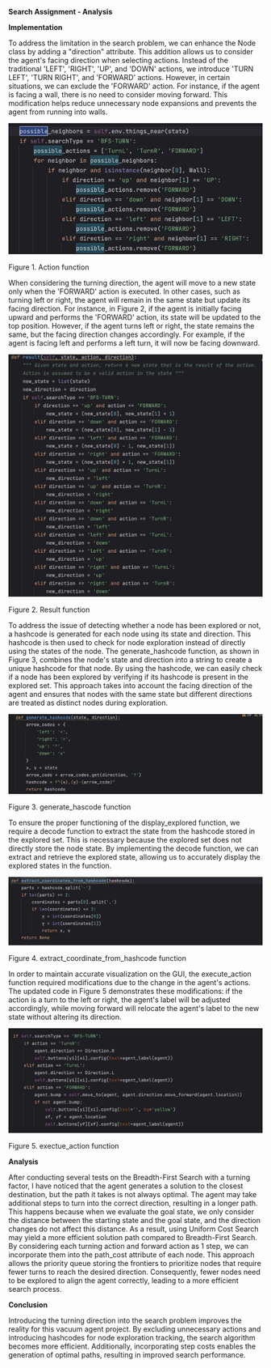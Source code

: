 ﻿**Search Assignment - Analysis**

**Implementation**

To address the limitation in the search problem, we can enhance the Node class by adding a "direction" attribute. This addition allows us to consider the agent's facing direction when selecting actions. Instead of the traditional 'LEFT', 'RIGHT', 'UP', and 'DOWN' actions, we introduce 'TURN LEFT', 'TURN RIGHT', and 'FORWARD' actions. However, in certain situations, we can exclude the 'FORWARD' action. For instance, if the agent is facing a wall, there is no need to consider moving forward. This modification helps reduce unnecessary node expansions and prevents the agent from running into walls.

![](Aspose.Words.89bcc09c-2ad9-467c-bc61-44fdee11dd0e.001.jpeg)

Figure 1. Action function

When considering the turning direction, the agent will move to a new state only when the 'FORWARD' action is executed. In other cases, such as turning left or right, the agent will remain in the same state but update its facing direction. For instance, in Figure 2, if the agent is initially facing upward and performs the 'FORWARD' action, its state will be updated to the top position. However, if the agent turns left or right, the state remains the same, but the facing direction changes accordingly. For example, if the agent is facing left and performs a left turn, it will now be facing downward.

![](Aspose.Words.89bcc09c-2ad9-467c-bc61-44fdee11dd0e.002.jpeg)

Figure 2. Result function

To address the issue of detecting whether a node has been explored or not, a hashcode is generated for each node using its state and direction. This hashcode is then used to check for node exploration instead of directly using the states of the node. The generate\_hashcode function, as shown in Figure 3, combines the node's state and direction into a string to create a unique hashcode for that node. By using the hashcode, we can easily check if a node has been explored by verifying if its hashcode is present in the explored set. This approach takes into account the facing direction of the agent and ensures that nodes with the same state but different directions are treated as distinct nodes during exploration.

![](Aspose.Words.89bcc09c-2ad9-467c-bc61-44fdee11dd0e.003.jpeg)

Figure 3. generate\_hascode function

To ensure the proper functioning of the display\_explored function, we require a decode function to extract the state from the hashcode stored in the explored set. This is necessary because the explored set does not directly store the node state. By implementing the decode function, we can extract and retrieve the explored state, allowing us to accurately display the explored states in the function.

![](Aspose.Words.89bcc09c-2ad9-467c-bc61-44fdee11dd0e.004.jpeg)

Figure 4. extract\_coordinate\_from\_hashcode function

In order to maintain accurate visualization on the GUI, the execute\_action function required modifications due to the change in the agent's actions. The updated code in Figure 5 demonstrates these modifications: if the action is a turn to the left or right, the agent's label will be adjusted accordingly, while moving forward will relocate the agent's label to the new state without altering its direction.

![](Aspose.Words.89bcc09c-2ad9-467c-bc61-44fdee11dd0e.005.jpeg)

Figure 5. exectue\_action function

**Analysis**

After conducting several tests on the Breadth-First Search with a turning factor, I have noticed that the agent generates a solution to the closest destination, but the path it takes is not always optimal. The agent may take additional steps to turn into the correct direction, resulting in a longer path. This happens because when we evaluate the goal state, we only consider the distance between the starting state and the goal state, and the direction changes do not affect this distance. As a result, using Uniform Cost Search may yield a more efficient solution path compared to Breadth-First Search. By considering each turning action and forward action as 1 step, we can incorporate them into the path\_cost attribute of each node. This approach allows the priority queue storing the frontiers to prioritize nodes that require fewer turns to reach the desired direction. Consequently, fewer nodes need to be explored to align the agent correctly, leading to a more efficient search process.

**Conclusion**

Introducing the turning direction into the search problem improves the reality for this vacuum agent project. By excluding unnecessary actions and introducing hashcodes for node exploration tracking, the search algorithm becomes more efficient. Additionally, incorporating step costs enables the generation of optimal paths, resulting in improved search performance.
